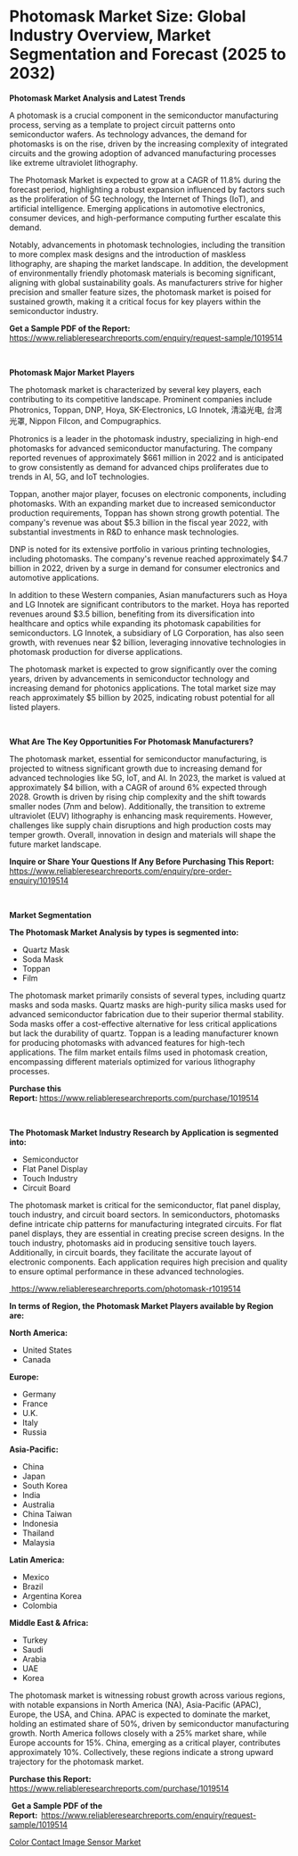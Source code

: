 <p><h1>Photomask Market Size: Global Industry Overview, Market Segmentation and Forecast (2025 to 2032)</h1></p><p><strong>Photomask Market Analysis and Latest Trends</strong></p>
<p><p>A photomask is a crucial component in the semiconductor manufacturing process, serving as a template to project circuit patterns onto semiconductor wafers. As technology advances, the demand for photomasks is on the rise, driven by the increasing complexity of integrated circuits and the growing adoption of advanced manufacturing processes like extreme ultraviolet lithography.</p><p>The Photomask Market is expected to grow at a CAGR of 11.8% during the forecast period, highlighting a robust expansion influenced by factors such as the proliferation of 5G technology, the Internet of Things (IoT), and artificial intelligence. Emerging applications in automotive electronics, consumer devices, and high-performance computing further escalate this demand. </p><p>Notably, advancements in photomask technologies, including the transition to more complex mask designs and the introduction of maskless lithography, are shaping the market landscape. In addition, the development of environmentally friendly photomask materials is becoming significant, aligning with global sustainability goals. As manufacturers strive for higher precision and smaller feature sizes, the photomask market is poised for sustained growth, making it a critical focus for key players within the semiconductor industry.</p></p>
<p><strong>Get a Sample PDF of the Report:&nbsp;</strong> <a href="https://www.reliableresearchreports.com/enquiry/request-sample/1019514?utm_campaign=3250&utm_medium=2&utm_source=Github&utm_content=ia&utm_term=06042025&utm_id=photomask">https://www.reliableresearchreports.com/enquiry/request-sample/1019514</a></p>
<p>&nbsp;</p>
<p><strong>Photomask Major Market Players</strong></p>
<p><p>The photomask market is characterized by several key players, each contributing to its competitive landscape. Prominent companies include Photronics, Toppan, DNP, Hoya, SK-Electronics, LG Innotek, 清溢光电, 台湾光罩, Nippon Filcon, and Compugraphics.</p><p>Photronics is a leader in the photomask industry, specializing in high-end photomasks for advanced semiconductor manufacturing. The company reported revenues of approximately $661 million in 2022 and is anticipated to grow consistently as demand for advanced chips proliferates due to trends in AI, 5G, and IoT technologies.</p><p>Toppan, another major player, focuses on electronic components, including photomasks. With an expanding market due to increased semiconductor production requirements, Toppan has shown strong growth potential. The company's revenue was about $5.3 billion in the fiscal year 2022, with substantial investments in R&D to enhance mask technologies.</p><p>DNP is noted for its extensive portfolio in various printing technologies, including photomasks. The company's revenue reached approximately $4.7 billion in 2022, driven by a surge in demand for consumer electronics and automotive applications.</p><p>In addition to these Western companies, Asian manufacturers such as Hoya and LG Innotek are significant contributors to the market. Hoya has reported revenues around $3.5 billion, benefiting from its diversification into healthcare and optics while expanding its photomask capabilities for semiconductors. LG Innotek, a subsidiary of LG Corporation, has also seen growth, with revenues near $2 billion, leveraging innovative technologies in photomask production for diverse applications.</p><p>The photomask market is expected to grow significantly over the coming years, driven by advancements in semiconductor technology and increasing demand for photonics applications. The total market size may reach approximately $5 billion by 2025, indicating robust potential for all listed players.</p></p>
<p>&nbsp;</p>
<p><strong>What Are The Key Opportunities For Photomask Manufacturers?</strong></p>
<p><p>The photomask market, essential for semiconductor manufacturing, is projected to witness significant growth due to increasing demand for advanced technologies like 5G, IoT, and AI. In 2023, the market is valued at approximately $4 billion, with a CAGR of around 6% expected through 2028. Growth is driven by rising chip complexity and the shift towards smaller nodes (7nm and below). Additionally, the transition to extreme ultraviolet (EUV) lithography is enhancing mask requirements. However, challenges like supply chain disruptions and high production costs may temper growth. Overall, innovation in design and materials will shape the future market landscape.</p></p>
<p><strong>Inquire or Share Your Questions If Any Before Purchasing This Report:</strong> <a href="https://www.reliableresearchreports.com/enquiry/pre-order-enquiry/1019514?utm_campaign=3250&utm_medium=2&utm_source=Github&utm_content=ia&utm_term=06042025&utm_id=photomask">https://www.reliableresearchreports.com/enquiry/pre-order-enquiry/1019514</a></p>
<p>&nbsp;</p>
<p><strong>Market Segmentation</strong></p>
<p><strong>The Photomask Market Analysis by types is segmented into:</strong></p>
<p><ul><li>Quartz Mask</li><li>Soda Mask</li><li>Toppan</li><li>Film</li></ul></p>
<p><p>The photomask market primarily consists of several types, including quartz masks and soda masks. Quartz masks are high-purity silica masks used for advanced semiconductor fabrication due to their superior thermal stability. Soda masks offer a cost-effective alternative for less critical applications but lack the durability of quartz. Toppan is a leading manufacturer known for producing photomasks with advanced features for high-tech applications. The film market entails films used in photomask creation, encompassing different materials optimized for various lithography processes.</p></p>
<p><strong>Purchase this Report:&nbsp;</strong><a href="https://www.reliableresearchreports.com/purchase/1019514?utm_campaign=3250&utm_medium=2&utm_source=Github&utm_content=ia&utm_term=06042025&utm_id=photomask">https://www.reliableresearchreports.com/purchase/1019514</a></p>
<p>&nbsp;</p>
<p><strong>The Photomask Market Industry Research by Application is segmented into:</strong></p>
<p><ul><li>Semiconductor</li><li>Flat Panel Display</li><li>Touch Industry</li><li>Circuit Board</li></ul></p>
<p><p>The photomask market is critical for the semiconductor, flat panel display, touch industry, and circuit board sectors. In semiconductors, photomasks define intricate chip patterns for manufacturing integrated circuits. For flat panel displays, they are essential in creating precise screen designs. In the touch industry, photomasks aid in producing sensitive touch layers. Additionally, in circuit boards, they facilitate the accurate layout of electronic components. Each application requires high precision and quality to ensure optimal performance in these advanced technologies.</p></p>
<p><a href="https://www.reliableresearchreports.com/photomask-r1019514?utm_campaign=3250&utm_medium=2&utm_source=Github&utm_content=ia&utm_term=06042025&utm_id=photomask">&nbsp;https://www.reliableresearchreports.com/photomask-r1019514</a></p>
<p><strong>In terms of Region, the Photomask Market Players available by Region are:</strong></p>
<p>
    <p> <strong> North America: </strong>
        <ul>
            <li>United States</li>
            <li>Canada</li>
        </ul>
        </p> 
    <p> <strong> Europe: </strong>
        <ul>
            <li>Germany</li>
            <li>France</li>
            <li>U.K.</li>
            <li>Italy</li>
            <li>Russia</li>
        </ul>
        </p> 
    <p> <strong> Asia-Pacific: </strong>
        <ul>
            <li>China</li>
            <li>Japan</li>
            <li>South Korea</li>
            <li>India</li>
            <li>Australia</li>
            <li>China Taiwan</li>
            <li>Indonesia</li>
            <li>Thailand</li>
            <li>Malaysia</li>
        </ul>
        </p> 
    <p> <strong> Latin America: </strong>
        <ul>
            <li>Mexico</li>
            <li>Brazil</li>
            <li>Argentina Korea</li>
            <li>Colombia</li>
        </ul>
        </p> 
    <p> <strong> Middle East & Africa: </strong>
        <ul>
            <li>Turkey</li>
            <li>Saudi</li>
            <li>Arabia</li>
            <li>UAE</li>
            <li>Korea</li>
        </ul>
    </p>
    </p>
<p><p>The photomask market is witnessing robust growth across various regions, with notable expansions in North America (NA), Asia-Pacific (APAC), Europe, the USA, and China. APAC is expected to dominate the market, holding an estimated share of 50%, driven by semiconductor manufacturing growth. North America follows closely with a 25% market share, while Europe accounts for 15%. China, emerging as a critical player, contributes approximately 10%. Collectively, these regions indicate a strong upward trajectory for the photomask market.</p></p>
<p><strong>Purchase this Report: </strong><a href="https://www.reliableresearchreports.com/purchase/1019514?utm_campaign=3250&utm_medium=2&utm_source=Github&utm_content=ia&utm_term=06042025&utm_id=photomask">https://www.reliableresearchreports.com/purchase/1019514</a></p>
<p>&nbsp;<strong>Get a Sample PDF of the Report:&nbsp;&nbsp;</strong><a href="https://www.reliableresearchreports.com/enquiry/request-sample/1019514?utm_campaign=3250&utm_medium=2&utm_source=Github&utm_content=ia&utm_term=06042025&utm_id=photomask">https://www.reliableresearchreports.com/enquiry/request-sample/1019514</a></p>
<p><strong></strong></p>
<p><p><a href="https://github.com/alejnaouare/Market-Research-Report-List-1/blob/main/color-contact-image-sensor-market.md?utm_campaign=3250&utm_medium=2&utm_source=Github&utm_content=ia&utm_term=06042025&utm_id=photomask">Color Contact Image Sensor Market</a></p></p>